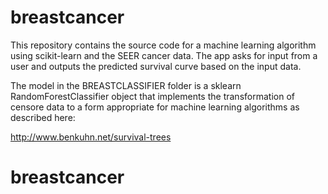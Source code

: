 breastcancer
======

This repository contains the source code for a machine learning algorithm using scikit-learn and the SEER cancer data. The app asks for input from a user and outputs the predicted survival curve based on the input data.

The model in the BREASTCLASSIFIER folder is a sklearn RandomForestClassifier object that implements the transformation of censore data to a form appropriate for machine learning algorithms as described here:

http://www.benkuhn.net/survival-trees



# breastcancer 
